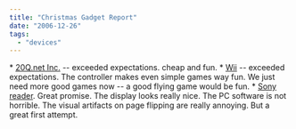 ```yaml
---
title: "Christmas Gadget Report"
date: "2006-12-26"
tags: 
  - "devices"
---
```


\* [20Q.net Inc.](http://www.20q.net/ "20Q.net Inc.") -- exceeded expectations. cheap and fun. \* [Wii](http://wii.com/) -- exceeded expectations. The controller makes even simple games way fun. We just need more good games now -- a good flying game would be fun. \* [Sony reader](http://www.learningcenter.sony.us/assets/itpd/reader/). Great promise. The display looks really nice. The PC software is not horrible. The visual artifacts on page flipping are really annoying. But a great first attempt.
